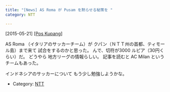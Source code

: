 ```yaml
---
title: "[News] AS Roma が Pusam を黙らせる秘策を "
category: NTT

---
```


[2015-05-21] [[Pos Kupang]](http://dlvr.it/9s6lhR)  

AS Roma （イタリアのサッカーチーム）が
クパン（ＮＴＴ州の首都、ティモール島）まで来て
試合をするのかと思った。
んで、切符が3000 ルピア（30円くらい）だ。
どうやら
地方リーグの情報らしい。
記事を読むと AC Milan というチームもあった。

 インドネシアのサッカーについて
もう少し勉強しようかな。

- Category: [NTT](https://merapano.github.io/categories.html#NTT)

